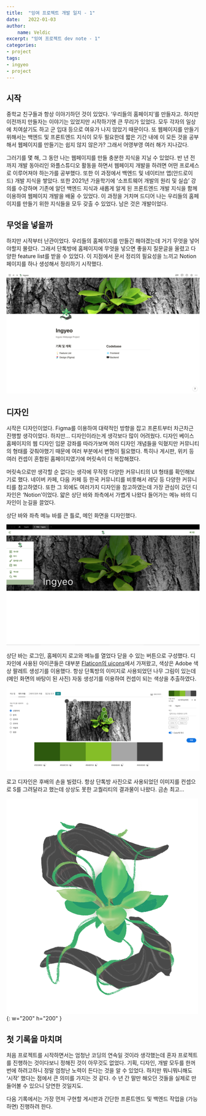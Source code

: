 ```yaml
---
title:  "잉여 프로젝트 개발 일지 - 1"
date:   2022-01-03
author: 
    name: Veldic
excerpt: "잉여 프로젝트 dev note - 1"
categories:
- project
tags:
- ingyeo
- project
---
```


## 시작

 중학교 친구들과 항상 이야기하던 것이 있었다. ‘우리들의 홈페이지’를 만들자고. 하지만 이전까지 만들자는 이야기는 있었지만 시작하기엔 큰 무리가 있었다. 모두 각자의 일상에 치여살기도 하고 군 입대 등으로 여유가 나지 않았기 때문이다. 또 웹페이지를 만들기 위해서는 백엔드 및 프론트엔드 지식이 모두 필요한데 짧은 기간 내에 이 모든 것을 공부해서 웹페이지를 만들기는 쉽지 않지 않은가? 그래서 어영부영 여러 해가 지나갔다.

 그러기를 몇 해, 그 동안 나는 웹페이지를 만들 충분한 지식을 지닐 수 있었다. 반 년 전까지 개발 동아리인 와플스튜디오 활동을 하면서 웹페이지 개발을 하려면 어떤 프로세스로 이루어져야 하는가를 공부했다. 또한 이 과정에서 백엔드 및 네이티브 앱(안드로이드) 개발 지식을 쌓았다. 또한 2021년 가을학기에 ‘소프트웨어 개발의 원리 및 실습’ 강의를 수강하며 기존에 알던 백엔드 지식과 새롭게 알게 된 프론트엔드 개발 지식을 함께 이용하여 웹페이지 개발을 배울 수 있었다. 이 과정을 거치며 드디어 나는 우리들의 홈페이지를 만들기 위한 지식들을 모두 갖출 수 있었다. 남은 것은 개발이었다.

## 무엇을 넣을까

 하지만 시작부터 난관이었다. 우리들의 홈페이지를 만들긴 해야겠는데 거기 무엇을 넣어야할지 몰랐다. 그래서 단톡방에 홈페이지에 무엇을 넣으면 좋을지 질문글을 올렸고 다양한 feature list를 받을 수 있었다. 이 지점에서 문서 정리의 필요성을 느끼고 Notion 페이지를 하나 생성해서 정리하기 시작했다.

![Untitled](/assets/img/ingyeo/1/Untitled.png)

## 디자인

 시작은 디자인이었다. Figma를 이용하여 대략적인 방향을 잡고 프론트부터 차근차근 진행할 생각이었다. 하지만... 디자인이라는게 생각보다 많이 어려웠다. 디자인 베이스 홈페이지의 웹 디자인 입문 강좌를 따라가보며 여러 디자인 개념들을 익혔지만 커뮤니티의 형태를 갖춰야했기 때문에 여러 부분에서 변형이 필요했다. 특히나 게시판, 위키 등 여러 컨셉이 혼합된 홈페이지였기에 머릿속이 더 복잡해졌다.

 머릿속으로만 생각할 순 없다는 생각에 무작정 다양한 커뮤니티의 UI 형태를 확인해보기로 했다. 네이버 카페, 다음 카페 등 한국 커뮤니티를 비롯해서 레딧 등 다양한 커뮤니티를 참고하였다. 또한 그 외에도 여러가지 디자인을 참고하였는데 가장 관심이 갔던 디자인은 ‘Notion’이었다. 얇은 상단 바와 좌측에서 가볍게 나왔다 들어가는 메뉴 바의 디자인이 눈길을 끌었다.

 상단 바와 좌측 메뉴 바를 큰 틀로, 메인 화면을 디자인했다.

![Untitled](/assets/img/ingyeo/1/Untitled%201.png)

상단 바는 로그인, 홈페이지 로고와 메뉴를 열었다 닫을 수 있는 버튼으로 구성했다. 디자인에 사용된 아이콘들은 대부분 [Flaticon의 uicons](https://www.flaticon.com/uicons)에서 가져왔고, 색상은 Adobe 색상 팔레트 생성기를 이용했다. 항상 단톡방의 이미지로 사용되었던 나무 그림이 있는데 (메인 화면의 바탕이 된 사진) 자동 생성기를 이용하여 컨셉이 되는 색상을 추출하였다. 

![Untitled](/assets/img/ingyeo/1/Untitled%202.png)

 로고 디자인은 후배의 손을 빌렸다. 항상 단톡방 사진으로 사용되었던 이미지를 컨셉으로 S를 그려달라고 했는데 상상도 못한 고퀄리티의 결과물이 나왔다. 금손 최고...

![Untitled](/assets/img/ingyeo/1/Untitled%203.png){: w="200" h="200" }

## 첫 기록을 마치며

 처음 프로젝트를 시작하면서는 엄청난 코딩의 연속일 것이라 생각했는데 혼자 프로젝트를 진행하는 것이다보니 정해진 것이 아무것도 없었다. 기획, 디자인, 개발 모두를 한꺼번에 하려고하니 정말 엄청난 노력이 든다는 것을 알 수 있었다. 하지만 뭐니뭐니해도 ‘시작’ 했다는 점에서 큰 의미를 가지는 것 같다. 수 년 간 말만 해오던 것들을 실제로 만들어볼 수 있으니 당연한 것일지도.

 다음 기록에서는 가장 먼저 구현할 게시판과 간단한 프론트엔드 및 백엔드 작업을 (가능하면) 진행하려 한다.